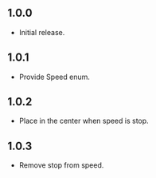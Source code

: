 ## 1.0.0
* Initial release.

## 1.0.1
* Provide Speed enum.

## 1.0.2
* Place in the center when speed is stop.

## 1.0.3
* Remove stop from speed.
